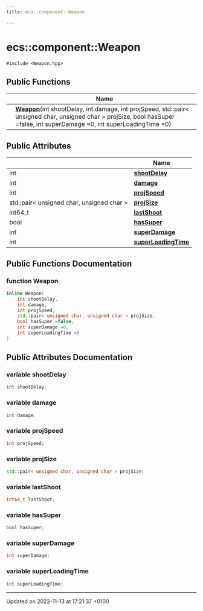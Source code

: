 ```yaml
---
title: ecs::component::Weapon

---
```


# ecs::component::Weapon






`#include <Weapon.hpp>`

## Public Functions

|                | Name           |
| -------------- | -------------- |
| | **[Weapon](Classes/structecs_1_1component_1_1_weapon.md#function-weapon)**(int shootDelay, int damage, int projSpeed, std::pair< unsigned char, unsigned char > projSize, bool hasSuper =false, int superDamage =0, int superLoadingTime =0) |

## Public Attributes

|                | Name           |
| -------------- | -------------- |
| int | **[shootDelay](Classes/structecs_1_1component_1_1_weapon.md#variable-shootdelay)**  |
| int | **[damage](Classes/structecs_1_1component_1_1_weapon.md#variable-damage)**  |
| int | **[projSpeed](Classes/structecs_1_1component_1_1_weapon.md#variable-projspeed)**  |
| std::pair< unsigned char, unsigned char > | **[projSize](Classes/structecs_1_1component_1_1_weapon.md#variable-projsize)**  |
| int64_t | **[lastShoot](Classes/structecs_1_1component_1_1_weapon.md#variable-lastshoot)**  |
| bool | **[hasSuper](Classes/structecs_1_1component_1_1_weapon.md#variable-hassuper)**  |
| int | **[superDamage](Classes/structecs_1_1component_1_1_weapon.md#variable-superdamage)**  |
| int | **[superLoadingTime](Classes/structecs_1_1component_1_1_weapon.md#variable-superloadingtime)**  |

## Public Functions Documentation

### function Weapon

```cpp
inline Weapon(
    int shootDelay,
    int damage,
    int projSpeed,
    std::pair< unsigned char, unsigned char > projSize,
    bool hasSuper =false,
    int superDamage =0,
    int superLoadingTime =0
)
```


## Public Attributes Documentation

### variable shootDelay

```cpp
int shootDelay;
```


### variable damage

```cpp
int damage;
```


### variable projSpeed

```cpp
int projSpeed;
```


### variable projSize

```cpp
std::pair< unsigned char, unsigned char > projSize;
```


### variable lastShoot

```cpp
int64_t lastShoot;
```


### variable hasSuper

```cpp
bool hasSuper;
```


### variable superDamage

```cpp
int superDamage;
```


### variable superLoadingTime

```cpp
int superLoadingTime;
```


-------------------------------

Updated on 2022-11-13 at 17:21:37 +0100
